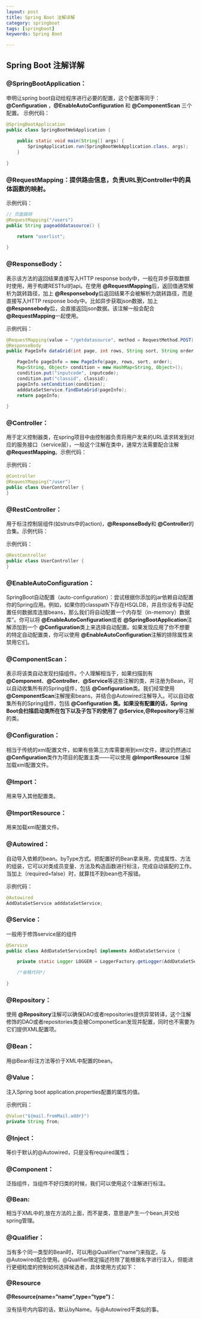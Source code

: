 ```yaml
---
layout: post
title: Spring Boot 注解详解
category: springboot
tags: [springboot]
keywords: Spring Boot

---
```


## Spring Boot 注解详解

### @SpringBootApplication：
申明让spring boot自动给程序进行必要的配置，这个配置等同于：**@Configuration** ，**@EnableAutoConfiguration** 和 **@ComponentScan** 三个配置。
示例代码：

``` java
@SpringBootApplication
public class SpringBootWebApplication {
	
	public static void main(String[] args) {
		SpringApplication.run(SpringBootWebApplication.class, args);
	}
	
}
```

### @RequestMapping：提供路由信息，负责URL到Controller中的具体函数的映射。

示例代码：

``` java
// 页面跳转
@RequestMapping("/users")
public String pageadddatasource() {

	return "userlist";
	
}
```

### @ResponseBody：

表示该方法的返回结果直接写入HTTP response body中，一般在异步获取数据时使用，用于构建RESTful的api。在使用 **@RequestMapping**后，返回值通常解析为跳转路径，加上 **@Responsebody**后返回结果不会被解析为跳转路径，而是直接写入HTTP response body中。比如异步获取json数据，加上 **@Responsebody**后，会直接返回json数据。该注解一般会配合 **@RequestMapping**一起使用。

示例代码：

``` java
@RequestMapping(value = "/getdatasource", method = RequestMethod.POST)
@ResponseBody
public PageInfo dataGrid(int page, int rows, String sort, String order,String inputcode, String classid) {

    PageInfo pageInfo = new PageInfo(page, rows, sort, order);
    Map<String, Object> condition = new HashMap<String, Object>();
    condition.put("inputcode", inputcode);
    condition.put("classid", classid);
    pageInfo.setCondition(condition);
    adddataSetService.findDataGrid(pageInfo);
    return pageInfo;
    
}
```

### @Controller：

用于定义控制器类，在spring项目中由控制器负责将用户发来的URL请求转发到对应的服务接口（service层），一般这个注解在类中，通常方法需要配合注解 **@RequestMapping**。示例代码：

示例代码：

``` java
@Controller
@RequestMapping("/user")
public class UserController {
}
```

### @RestController：

用于标注控制层组件(如struts中的action)，**@ResponseBody**和 **@Controller**的合集。示例代码：

示例代码：

``` java
@RestController
public class UserController {
}
```

### @EnableAutoConfiguration：

SpringBoot自动配置（auto-configuration）：尝试根据你添加的jar依赖自动配置你的Spring应用。例如，如果你的classpath下存在HSQLDB，并且你没有手动配置任何数据库连接beans，那么我们将自动配置一个内存型（in-memory）数据库”。你可以将 **@EnableAutoConfiguration**或者 **@SpringBootApplication**注解添加到一个 **@Configuration**类上来选择自动配置。如果发现应用了你不想要的特定自动配置类，你可以使用 **@EnableAutoConfiguration**注解的排除属性来禁用它们。

### @ComponentScan：

表示将该类自动发现扫描组件。个人理解相当于，如果扫描到有 **@Component**、**@Controller**、**@Service**等这些注解的类，并注册为Bean，可以自动收集所有的Spring组件，包括 **@Configuration**类。我们经常使用 **@ComponentScan**注解搜索beans，并结合@Autowired注解导入。可以自动收集所有的Spring组件，包括 **@Configuration **类。如果没有配置的话，Spring Boot会扫描启动类所在包下以及子包下的使用了 **@Service**,**@Repository**等注解的类。

### @Configuration：

相当于传统的xml配置文件，如果有些第三方库需要用到xml文件，建议仍然通过 **@Configuration**类作为项目的配置主类——可以使用 **@ImportResource** 注解加载xml配置文件。

### @Import：

用来导入其他配置类。

### @ImportResource：

用来加载xml配置文件。

### @Autowired：

自动导入依赖的bean。byType方式。把配置好的Bean拿来用，完成属性、方法的组装，它可以对类成员变量、方法及构造函数进行标注，完成自动装配的工作。当加上（required=false）时，就算找不到bean也不报错。

示例代码：

``` java
@Autowired
AddDataSetService adddataSetService;
```

### @Service：

一般用于修饰service层的组件

``` java
@Service
public class AddDataSetServiceImpl implements AddDataSetService {

	private static Logger LOGGER = LoggerFactory.getLogger(AddDataSetServiceImpl.class);

	/*省略代码*/
	
}
```
### @Repository：

使用 **@Repository**注解可以确保DAO或者repositories提供异常转译，这个注解修饰的DAO或者repositories类会被ComponetScan发现并配置，同时也不需要为它们提供XML配置项。

### @Bean：

用@Bean标注方法等价于XML中配置的bean。

### @Value：

注入Spring boot application.properties配置的属性的值。

示例代码：

``` java
@Value("${mail.fromMail.addr}")
private String from;
```

### @Inject：

等价于默认的@Autowired，只是没有required属性；

### @Component：

泛指组件，当组件不好归类的时候，我们可以使用这个注解进行标注。

### @Bean:

相当于XML中的,放在方法的上面，而不是类，意思是产生一个bean,并交给spring管理。

### @Qualifier：

当有多个同一类型的Bean时，可以用@Qualifier(“name”)来指定。与@Autowired配合使用。@Qualifier限定描述符除了能根据名字进行注入，但能进行更细粒度的控制如何选择候选者，具体使用方式如下：

### @Resource

**@Resource(name=”name”,type=”type”)：**

没有括号内内容的话，默认byName。与@Autowired干类似的事。


